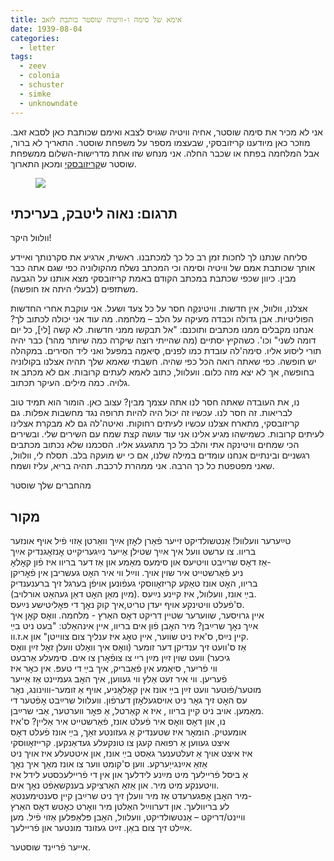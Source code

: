 ```yaml
---
title: אימא של סימה ו-וויטיה שוסטר כותבת לזאב
date: 1939-08-04
categories:
  - letter
tags:
  - zeev
  - colonia
  - schuster
  - simke
  - unknowndate
---
```


אני לא מכיר את סימה שוסטר, אחיה וויטיה שגויס לצבא ואימם שכותבת כאן לסבא זאב.
מוזכר כאן מיודענו קריזובסקי, שבעצמו מספר על משפחת שוסטר.
התאריך לא ברור, אבל המלחמה בפתח או שכבר החלה.
אני מנחש שזו אחת מדרישות-השלום ממשפחת שוסטר ש[קריזובסקי](/pupko-papers/letter/1939/08/04/naum-looming-war/)
ומכאן התארוך.

<figure class="half">
    <a  href="/pupko-papers/assets/images/1955-05-05-unknown-to-welwl.jpg">
    <img src="/pupko-papers/assets/images/1955-05-05-unknown-to-welwl.jpg"></a>
</figure>

## תרגום: נאוה ליטבק, בעריכתי

וולוול היקר!

סליחה שנתנו לך לחכות זמן רב כל כך למכתבנו. ראשית, ארגיע את סקרנותך ואיידע אותך שכותבת
אמם של וויטיה וסימה וכי המכתב נשלח מהקולוניה כפי שגם אתה כבר מבין. כיוון שכפי שכתבת 
במכתב הקודם באמת קריזובסקי מצא אותנו על הגבעה משתזפים (לבעלי היתה אז חופשה).

אצלנו, וולוול, אין חדשות. וויטינקֶה חסר על כל צעד ושעל. אני עוקבת אחרי החדשות הפוליטיות.
אבן גדולה וכבדה מעיקה על הלב – מלחמה. מה עוד אני יכולה לכתוב לך? אנחנו מקבלים ממנו
מכתבים ותוכנם: "אל תבקשו ממני חדשות. לא קשה [לי], כל יום דומה לשני" וכו'.
כשהקיץ יסתיים (מה שהייתי רוצה שיקרה כמה שיותר מהר) כבר יהיה תורי ליסוע אליו. סימה'לה
עובדת כמו לפנים, סְיאמֶה במפעל ואני ליד הסירים. במקהלה יש חופשה. כפי שאתה רואה הכל כפי
שהיה. חשבתי שאמא שלך תהיה אצלנו בקולוניה בחופשה, אך לא יצא מזה כלום. וועלוול,
כתוב לאמא לעתים קרובות. אם לא מכתב אז גלויה. כמה מילים. העיקר תכתוב.

נו, את העובדה שאתה חסר לנו אתה עצמך מבין?  עצוב כאן. הומור הוא תמיד טוב לבריאות. זה
חסר לנו. עכשיו זה יכול היה להיות תרופה נגד מחשבות אפלות. גם קריזובסקי,  מתארח
אצלנו עכשיו לעיתים רחוקות. ואיטה'לה גם לא מבקרת אצלינו לעיתים קרובות. כשמישהו מגיע אלינו
אני עוד עושה קצת שמח עם השירים שלי. ובשירים הכי שמחים וויטינקה אתי והלב כל כך מתגעגע
אליו. הסכמנו שלא נכתוב מכתבים רגשניים ובינתיים אנחנו עומדים במילה שלנו, אם כי
יש מועקה בלב. תסלח לי, וולוול, שאני מפטפטת כל כך הרבה. אני ממהרת לרכבת.
תהיה בריא, עליז ושמח.

מהחברים שלך שוסטר

## מקור

טײַערער וועלוול! אַנטשולדיקט זייער פֿאַרן לאׇזן אײַך וואַרטן אַזוי פֿיל אויף אונזער  
בריוו. צו ערשט וועל איך אײַך שטילן אַייער נײַגעריקייט אׇנזאׇגנדיק אײַך  
אַז דאׇס שרײַבט וויטיעס און סימעס מאַמע און אַז דער בריוו איז פֿון קאׇלאׇ-  
ניע פֿאַרשטייט איר שוין אויך. ווײַל ווי איר האׇט געשריבן אין פֿאׇריקן  
בריוו, האׇט אונז טאַקע קריזאׇווסקי געפֿונען אויפֿן בערגל זיך ברענענדיק  
(מײַן מאַן האׇט דאַן געהאַט אורלויב). בײַ אונז, וועלוול, איז קיינע נײַעס.  
ס'פֿעלט וויטינקע אויף יעדן טריט,איך קוק נאׇך די פּאׇליטישע נײַעס.  
איין גרויסער, שווערער שטיין דריקט דאׇס האַרץ - מלחמה. וואׇס קאׇן איך  
אײַך נאׇך שרײַבן? מיר האׇבן פֿון אים בריוו, איין אינהאַלט: "בעט ניט בײַ  
קיין נײַס, ס'איז ניט שווער, איין טאׇג איז ענליך צום צווייטן" און א.ז.וו.  
אַז ס'וועט זיך ענדיקן דער זומער (וואׇס איך וואׇלט וועלן זאׇל זײַן וואׇס  
גיכער) וועט שוין זײַן מײַן ריי צו צופֿאׇרן צו אים. סימעלע אַרבעט  
ווי פֿריער, סיאַמע אין פֿאַבריק, איך בײַ די טעפּ. אין כאׇר איז  
פֿעריען. ווי איר זעט אַלץ ווי געווען, איך האׇב געמיינט אַז אַייער  
מוטער/פֿוטער וועט זײַן בײַ אונז אין קאׇלאׇניע, אויף אַ זומער-וווינונג, נאׇר  
עס האׇט זיך גאׇר ניט אויסגעלאׇזן דערפֿון. וועלוול שרײַבט אׇפֿטער די  
מאַמען. אויב ניט קיין בריוו , איז א קאַרטל, אַ פּאׇר ווערטער, אַבי שרײַבן.  
נו, און דאׇס וואׇס איר פֿעלט אונז, פֿאַרשטייט איר אַליין? ס'איז  
אומעטיק. הומאׇר איז שטענדיק אַ געזונטע זאַך, בײַ אונז פֿעלט דאׇס  
איצט געווען אַ רפואה קעגן צו טונקעלע געדאַנקען. קרייזאׇווסקי  
איז איצט אויך אַ זעלטענער גאַסט בײַ אונז, און איטטעלע איז אויך ניט  
אַזאַ  אײַנגייַערקע. ווען ס'קומט ווער צו אונז מאַך איך נאׇך  
אַ ביסל פֿריילעך מיט מײַנע לידלעך און אין די פֿריילעכסטע לידל איז  
וויטענקע מיט מיר. און אַזאַ האַרציקע בענקשאַפֿט נאׇך אים.  
מיר האׇבן אׇפּגערעדט אַז מיר וועלן זיך ניט שרײַבן קיין סענטימענטאַ-  
לע בריוולעך. און דערווײַל האַלטן מיר וואׇרט כאׇטש דאׇס האַרץ  
וויינט/דריקט – אַנטשולדיקט, וועלוול, האׇבן פּלאַפּלען אַזוי פֿיל. מען  
אײַלט זיך צום באַן. זײַט געזונד מונטער און פֿריילעך.  

אייער פֿריינד שוסטער.  

